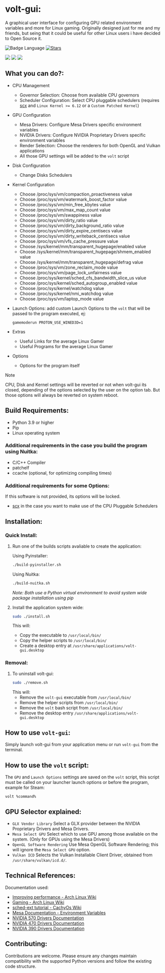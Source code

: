 # volt-gui:

A graphical user interface for configuring GPU related environment variables and more for Linux gaming. Originally designed just for me and my friends, but seing that it could be useful for other Linux users i have decided to Open Source it.

![Badge Language](https://img.shields.io/github/languages/top/pythonlover02/volt-gui)
[![Stars](https://img.shields.io/github/stars/pythonlover02/volt-gui?style=social)](https://github.com/pythonlover02/volt-gui/stargazers)

![](/images/1.png)
![](/images/2.png)
![](/images/3.png)

## What you can do?:

- CPU Management
  - Governor Selection: Choose from available CPU governors
  - Scheduler Configuration: Select CPU pluggable schedulers (requires [scx](https://github.com/sched-ext/scx) and `Linux Kernel >= 6.12` or a `Custom Patched Kernel`)
- GPU Configuration
  - Mesa Drivers: Configure Mesa Drivers specific environment variables
  - NVIDIA Drivers: Configure NVIDIA Proprietary Drivers specific environment variables
  - Render Selection: Choose the renderers for both OpenGL and Vulkan applications
  - All those GPU settings will be added to the `volt` script
- Disk Configuration
  - Change Disks Schedulers
- Kernel Configuration
  - Choose /proc/sys/vm/compaction_proactiveness value
  - Choose /proc/sys/vm/watermark_boost_factor value
  - Choose /proc/sys/vm/min_free_kbytes value
  - Choose /proc/sys/vm/max_map_count value
  - Choose /proc/sys/vm/swappiness value
  - Choose /proc/sys/vm/dirty_ratio value
  - Choose /proc/sys/vm/dirty_background_ratio value
  - Choose /proc/sys/vm/dirty_expire_centisecs value
  - Choose /proc/sys/vm/dirty_writeback_centisecs value
  - Choose /proc/sys/vm/vfs_cache_pressure value
  - Choose /sys/kernel/mm/transparent_hugepage/enabled value
  - Choose /sys/kernel/mm/transparent_hugepage/shmem_enabled value
  - Choose /sys/kernel/mm/transparent_hugepage/defrag value
  - Choose /proc/sys/vm/zone_reclaim_mode value
  - Choose /proc/sys/vm/page_lock_unfairness value
  - Choose /proc/sys/kernel/sched_cfs_bandwidth_slice_us value
  - Choose /proc/sys/kernel/sched_autogroup_enabled value
  - Choose /proc/sys/kernel/watchdog value
  - Choose /proc/sys/kernel/nmi_watchdog value
  - Choose /proc/sys/vm/laptop_mode value

- Launch Options: add custom Launch Options to the `volt` that will be passed to the program executed, ej:
  ```
  gamemoderun PROTON_USE_WINED3D=1
  ```
- Extras
  - Useful Links for the average Linux Gamer
  - Useful Programs for the average Linux Gamer
- Options
  - Options for the program itself

> [!NOTE]  
> CPU, Disk and Kernel settings will be reverted or not when volt-gui its closed, depending of the options selected by the user on the option tab. But those options will always be reverted on system reboot.

## Build Requirements:

- Python 3.9 or higher
- Pip
- Linux operating system

### Additional requirements in the case you build the program using Nuitka:

- C/C++ Compiler
- patchelf
- ccache (optional, for optimizing compiling times)

### Additional requirements for some Options:
If this software is not provided, its options will be locked.

- [scx](https://github.com/sched-ext/scx) in the case you want to make use of the CPU Pluggable Schedulers

## Installation:

### Quick Install:
1. Run one of the builds scripts avaliable to create the application:
   
   Using Pyinstaller:
   ```bash
   ./build-pyinstaller.sh
   ```
   
   Using Nuitka:
   ```bash
   ./build-nuitka.sh
   ```

   *Note: Both use a Python virtual environment to avoid system wide package installation using pip*

2. Install the application system wide:
   ```bash
   sudo ./install.sh
   ```
   This will:
   - Copy the executable to `/usr/local/bin/`
   - Copy the helper scripts to `/usr/local/bin/`
   - Create a desktop entry at `/usr/share/applications/volt-gui.desktop`

### Removal:
1. To uninstall volt-gui:
   ```bash
   sudo ./remove.sh
   ```
   This will:
   - Remove the `volt-gui` executable from `/usr/local/bin/`
   - Remove the helper scripts from `/usr/local/bin/`
   - Remove the `volt` bash script from `/usr/local/bin/`
   - Remove the desktop entry `/usr/share/applications/volt-gui.desktop`

## How to use `volt-gui`:

Simply launch volt-gui from your application menu or run `volt-gui` from the terminal.

## How to use the `volt` script:

The `GPU` and `Launch Options` settings are saved on the `volt` script, this script must be called on your launcher launch options or before the program, example for Steam:

```
volt %command%
```

## GPU Selector explained:

- `GLX Vendor Library` Select a GLX provider between the NVIDIA Proprietary Drivers and Mesa Drivers.
- `Mesa Select GPU` Select which to use GPU among those available on the system. (Only for GPUs using the Mesa Drivers)
- `OpenGL Software Rendering` Use Mesa OpenGL Software Rendering; this will ignore the `Mesa Select GPU` option.
- `Vulkan ICD` Selects the Vulkan Installable Client Driver, obtained from `/usr/share/vulkan/icd.d/`.

## Technical References:

Documentation used:

- [Improving performance - Arch Linux Wiki](https://wiki.archlinux.org/title/Improving_performance)
- [Gaming - Arch Linux Wiki](https://wiki.archlinux.org/title/Gaming#Improving_performance)
- [sched-ext tutorial - CachyOs Wiki](https://wiki.cachyos.org/configuration/sched-ext/)
- [Mesa Documentation - Environment Variables](https://docs.mesa3d.org/envvars.html#environment-variables)
- [NVIDIA 570 Drivers Documentation](https://download.nvidia.com/XFree86/Linux-x86_64/570.153.02/README/openglenvvariables.html)
- [NVIDIA 470 Drivers Documentation](https://download.nvidia.com/XFree86/Linux-x86_64/470.256.02/README/openglenvvariables.html)
- [NVIDIA 390 Drivers Documentation](https://download.nvidia.com/XFree86/Linux-x86_64/390.157/README/openglenvvariables.html)

## Contributing:

Contributions are welcome. Please ensure any changes maintain compatibility with the supported Python versions and follow the existing code structure.
